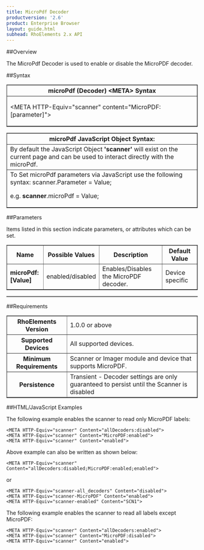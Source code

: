 ```yaml
---
title: MicroPdf Decoder
productversion: '2.6'
product: Enterprise Browser
layout: guide.html
subhead: RhoElements 2.x API
---
```


##Overview

The MicroPdf Decoder is used to enable or disable the MicroPDF decoder.

##Syntax

<table class="facelift" style="width:100%" border="1" padding="5px"> <tr><th class="tableHeading">microPdf (Decoder) &lt;META&gt; Syntax
</th></tr><tr><td class="clsSyntaxCells clsOddRow"><p>&lt;META HTTP-Equiv="scanner" content="MicroPDF:[parameter]"&gt;</p></td></tr></table>
<table class="facelift" style="width:100%" border="1" padding="5px"> <tr><th class="tableHeading">microPdf JavaScript Object Syntax:</th></tr><tr><td class="clsSyntaxCells clsOddRow">
By default the JavaScript Object <b>'scanner'</b> will exist on the current page and can be used to interact directly with the microPdf.
</td></tr><tr><td class="clsSyntaxCells clsEvenRow">
To Set microPdf parameters via JavaScript use the following syntax: scanner.Parameter = Value;
<P />e.g. <b>scanner</b>.microPdf = Value;
</td></tr></table>

##Parameters


Items listed in this section indicate parameters, or attributes which can be set.
<table class="facelift" style="width:100%" border="1" padding="5px"> <col width="20%" /><col width="20%" /><col width="38%" /><col width="22%" /><tr><th class="tableHeading">Name</th><th class="tableHeading">Possible Values</th><th class="tableHeading">Description</th><th class="tableHeading">Default Value</th></tr><tr><td class="clsSyntaxCells clsOddRow"><b>microPdf:[Value]
</b></td><td class="clsSyntaxCells clsOddRow">enabled/disabled</td><td class="clsSyntaxCells clsOddRow">Enables/Disables the MicroPDF decoder.</td><td class="clsSyntaxCells clsOddRow">Device specific</td></tr></table>
<table class="facelift" style="width:100%" border="1" padding="5px"> <col width="78%" /><col width="8%" /><col width="1%" /><col width="5%" /><col width="1%" /><col width="5%" /><col width="2%" /></table>





##Requirements

<table class="facelift" style="width:100%" border="1" padding="5px"> <tr><th class="tableHeading">RhoElements Version</th><td class="clsSyntaxCell clsEvenRow">1.0.0 or above
</td></tr><tr><th class="tableHeading">Supported Devices</th><td class="clsSyntaxCell clsOddRow">All supported devices.</td></tr><tr><th class="tableHeading">Minimum Requirements</th><td class="clsSyntaxCell clsOddRow">Scanner or Imager module and device that supports MicroPDF.</td></tr><tr><th class="tableHeading">Persistence</th><td class="clsSyntaxCell clsEvenRow">Transient - Decoder settings are only guaranteed to persist until the Scanner is disabled</td></tr></table>


##HTML/JavaScript Examples

The following example enables the scanner to read only MicroPDF labels:

	<META HTTP-Equiv="scanner" Content="allDecoders:disabled">
	<META HTTP-Equiv="scanner" Content="MicroPDF:enabled">
	<META HTTP-Equiv="scanner" Content="enabled">
	
Above example can also be written as shown below:

	<META HTTP-Equiv="scanner" Content="allDecoders:disabled;MicroPDF:enabled;enabled">
	
or

	<META HTTP-Equiv="scanner-all_decoders" Content="disabled">
	<META HTTP-Equiv="scanner-MicroPDF" Content="enabled">
	<META HTTP-Equiv="scanner-enabled" Content="SCN1">
	
The following example enables the scanner to read all labels except MicroPDF:

	<META HTTP-Equiv="scanner" Content="allDecoders:enabled">
	<META HTTP-Equiv="scanner" Content="MicroPDF:disabled">
	<META HTTP-Equiv="scanner" Content="enabled">
	





